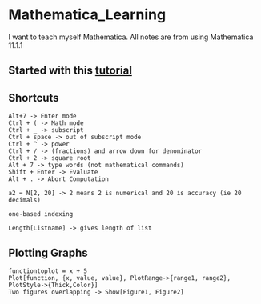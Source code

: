 # Mathematica_Learning
I want to teach myself Mathematica. All notes are from using Mathematica 11.1.1

## Started with this [tutorial](https://www.youtube.com/watch?v=R4uJMj4TJaQ&list=PLdr5XE6u9kEpS95yKoZwl6kidiFaLnU5s&index=7)

## Shortcuts

```
Alt+7 -> Enter mode 
Ctrl + ( -> Math mode 
Ctrl + _ -> subscript
Ctrl + space -> out of subscript mode 
Ctrl + ^ -> power 
Ctrl + / -> (fractions) and arrow down for denominator
Ctrl + 2 -> square root
Alt + 7 -> type words (not mathematical commands)
Shift + Enter -> Evaluate
Alt + . -> Abort Computation

a2 = N[2, 20] -> 2 means 2 is numerical and 20 is accuracy (ie 20 decimals)

one-based indexing

Length[Listname] -> gives length of list
```

## Plotting Graphs

```
functiontoplot = x + 5 
Plot[function, {x, value, value}, PlotRange->{range1, range2}, PlotStyle->{Thick,Color}]
Two figures overlapping -> Show[Figure1, Figure2]

```
